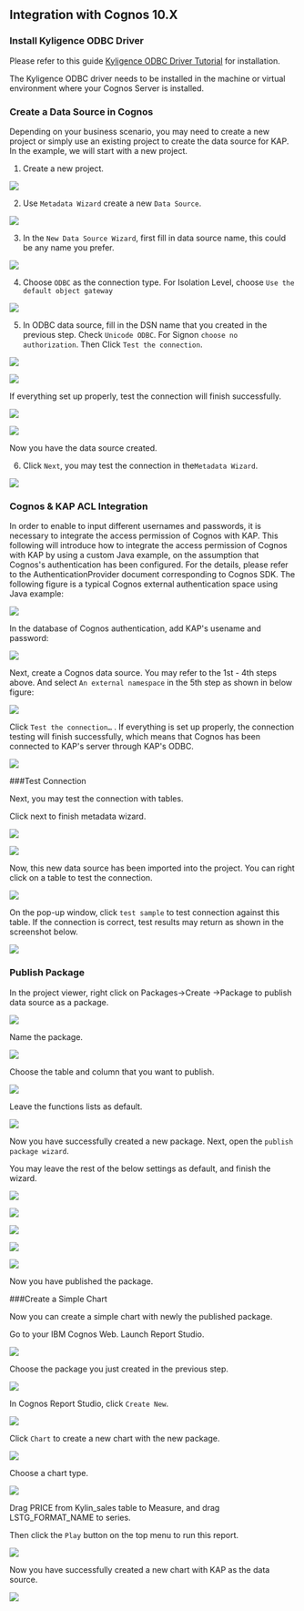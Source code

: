 ## Integration with Cognos 10.X

### Install Kyligence ODBC Driver

Please refer to this guide [Kyligence ODBC Driver Tutorial](../driver/kyligence-odbc.en.md) for installation.

The Kyligence ODBC driver needs to be installed in the machine or virtual environment where your Cognos Server is installed.

### Create a Data Source in Cognos

Depending on your business scenario, you may need to create a new project or simply use an existing project to create the data source for KAP. In the example, we will start with a new project. 

1. Create a new project.

![](images/cognos/1.png)

2. Use `Metadata Wizard` create a new `Data Source`.

![](images/cognos/2.png)

3. In the `New Data Source Wizard`, first fill in data source name, this could be any name you prefer.

![](images/cognos/3.png)

4. Choose `ODBC` as the connection type. For Isolation Level, choose `Use the default object gateway`  

![](images/cognos/4.png)

5. In ODBC data source, fill in the DSN name that you created in the previous step. Check `Unicode ODBC`. For Signon `choose no authorization`. Then Click `Test the connection`.

![](images/cognos/5.png)

![](images/cognos/6.png)

If everything set up properly, test the connection will finish successfully.

![](images/cognos/7.png)

![](images/cognos/8.png)

Now you have the data source created.

6. Click `Next`, you may test the connection in the`Metadata Wizard`.

![](images/cognos/9.png)



### Cognos & KAP ACL Integration

In order to enable to input different usernames and passwords, it is necessary to integrate the access permission of Cognos with KAP. This following will introduce how to integrate the access permission of Cognos with KAP by using a custom Java example, on the assumption that Cognos's authentication has been configured. For the details, please refer to the AuthenticationProvider document corresponding to Cognos SDK. The following figure is a typical Cognos external authentication space using Java example:

![](images/cognos/33.png)



In the database of Cognos authentication, add KAP's usename and password:

![](images/cognos/34.png)



Next, create a Cognos data source. You may refer to the 1st - 4th steps above. And select `An external namespace` in the 5th step as shown in below figure:

![](images/cognos/35.png)

Click `Test the connection…` . If everything is set up properly, the connection testing will finish successfully, which means that Cognos has been connected to KAP's server through KAP's ODBC. 

![](images/cognos/8.png)

###Test Connection

Next, you may test the connection with tables.

Click next to finish metadata wizard.

![](images/cognos/10.png)

![](images/cognos/11.png)

Now, this new data source has been imported into the project. You can right click on a table to test the connection.

![](images/cognos/12.png)

On the pop-up window, click `test sample` to test connection against this table. If the connection is correct, test results may return as shown in the screenshot below.

![](images/cognos/13.png)

### Publish Package

In the project viewer, right click on Packages->Create ->Package to publish data source as a package.

![](images/cognos/14.png)

Name the package.

![](images/cognos/15.png)

Choose the table and column that you want to publish.

![](images/cognos/16.png)

Leave the functions lists as default.

![](images/cognos/17.png)

Now you have successfully created a new package. Next, open the `publish package wizard`. 

You may leave the rest of the below settings as default, and finish the wizard.

![](images/cognos/18.png)

![](images/cognos/19.png)

![](images/cognos/20.png)

![](images/cognos/21.png)

![](images/cognos/22.png)

Now you have published the package.

###Create a Simple Chart

Now you can create a simple chart with newly the published package.

Go to your IBM Cognos Web. Launch Report Studio.

![](images/cognos/23.png)

Choose the package you just created in the previous step.

![](images/cognos/32.png)

In Cognos Report Studio, click `Create New`.

![](images/cognos/24.png)

Click `Chart` to create a new chart with the new package.

![](images/cognos/25.png)

Choose a chart type.

![](images/cognos/26.png)

Drag PRICE from Kylin_sales table to Measure, and drag LSTG_FORMAT_NAME to series. 

Then click the `Play` button on the top menu to run this report. 

![](images/cognos/27.png)

Now you have successfully created a new chart with KAP as the data source.

![](images/cognos/28.png)

### 



